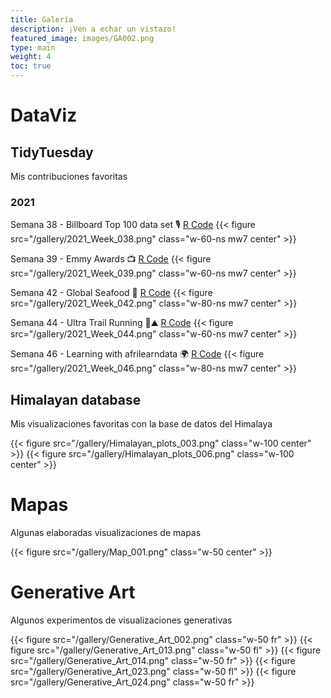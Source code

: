 ```yaml
---
title: Galería
description: ¡Ven a echar un vistazo!
featured_image: images/GA002.png
type: main
weight: 4
toc: true
---
```


# DataViz 
## TidyTuesday
Mis contribuciones favoritas

### 2021  
Semana 38 - Billboard Top 100 data set 🎙
[R Code](https://github.com/TamayoLeivaJ/TidyTuesday/blob/gh-pages/2021/2021_Week_038/2021_Week_038.R)
{{< figure  src="/gallery/2021_Week_038.png" class="w-60-ns mw7 center" >}}

Semana 39 - Emmy Awards 📺
[R Code](https://github.com/TamayoLeivaJ/TidyTuesday/blob/gh-pages/2021/2021_Week_039/2021_Week_039.R)
{{< figure src="/gallery/2021_Week_039.png" class="w-60-ns mw7 center" >}}

Semana 42 - Global Seafood 🎣
[R Code](https://github.com/TamayoLeivaJ/TidyTuesday/blob/gh-pages/2021/2021_Week_042/2021_Week_042.R)
{{< figure src="/gallery/2021_Week_042.png" class="w-80-ns mw7 center" >}}


Semana 44 - Ultra Trail Running 🗻⛰️
[R Code](https://github.com/TamayoLeivaJ/TidyTuesday/blob/gh-pages/2021/2021_Week_044/2021_Week_044.R)
{{< figure src="/gallery/2021_Week_044.png" class="w-60-ns mw7 center" >}}

Semana 46 - Learning with afrilearndata 🌍
[R Code](https://github.com/TamayoLeivaJ/TidyTuesday/blob/gh-pages/2021/2021_Week_046/2021_Week_046.R)
{{< figure src="/gallery/2021_Week_046.png" class="w-80-ns mw7 center" >}}

## Himalayan database

Mis visualizaciones favoritas con la base de datos del Himalaya

{{< figure src="/gallery/Himalayan_plots_003.png" class="w-100 center" >}}
{{< figure src="/gallery/Himalayan_plots_006.png" class="w-100 center" >}}

# Mapas

Algunas elaboradas visualizaciones de mapas

{{< figure src="/gallery/Map_001.png" class="w-50 center" >}}

# Generative Art

Algunos experimentos de visualizaciones generativas

{{< figure src="/gallery/Generative_Art_002.png" class="w-50 fr" >}}
{{< figure src="/gallery/Generative_Art_013.png" class="w-50 fl" >}}
{{< figure src="/gallery/Generative_Art_014.png" class="w-50 fr" >}}
{{< figure src="/gallery/Generative_Art_023.png" class="w-50 fl" >}}
{{< figure src="/gallery/Generative_Art_024.png" class="w-50 fr" >}}
